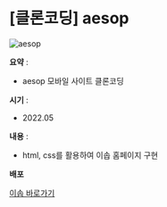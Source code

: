 # [클론코딩] aesop

![aesop](https://user-images.githubusercontent.com/104907318/184521811-1343a5e6-f4c4-482c-a3f8-16e0065c60f7.png)

**요약** :

- aesop 모바일 사이트 클론코딩

**시기** : 

- 2022.05

**내용** :

- html, css를 활용하여 이솝 홈페이지 구현

**배포**

 [이솝 바로가기](http://13.124.139.24/aesop/index.html)
